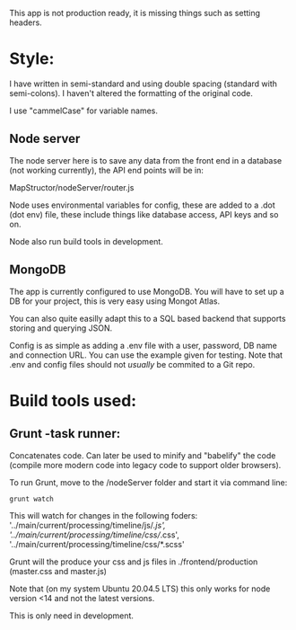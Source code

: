 This app is not production ready, it is missing things such as setting headers.

# Style: 
I have written in semi-standard and using double spacing (standard with semi-colons). I haven't altered the formatting of the original code. 

I use "cammelCase" for variable names. 

## Node server 
The node server here is to save any data from the front end in a database (not working currently), the API end points will be in: 

MapStructor/nodeServer/router.js

Node uses environmental variables for config, these are added to a 
.dot (dot env) file, these include things like database access, API
keys and so on. 

Node also run build tools in development. 

## MongoDB
The app is currently configured to use MongoDB. You will have to set up
a DB for your project, this is very easy using Mongot Atlas. 

You can also quite easilly adapt this to a SQL based backend that supports storing and querying JSON.

Config is as simple as adding a .env file with a user, password, DB name and connection URL. 
You can use the example given for testing. Note that .env and config files should not *usually* 
be commited to a Git repo. 

# Build tools used: 
## Grunt -task runner: 
Concatenates code. Can later be used to minify and "babelify" the code (compile more modern code into legacy code to support older browsers).

To run Grunt, move to the /nodeServer folder and start it via command line: 

`grunt watch`

This will watch for changes in the following foders: 
'../main/current/processing/timeline/js/*.js',
'../main/current/processing/timeline/css/*.css',
'../main/current/processing/timeline/css/*.scss'

Grunt will the produce your css and js files in ./frontend/production (master.css and master.js)

Note that (on my system Ubuntu 20.04.5 LTS) this only works for node version <14 and not the
latest versions. 

This is only need in development. 